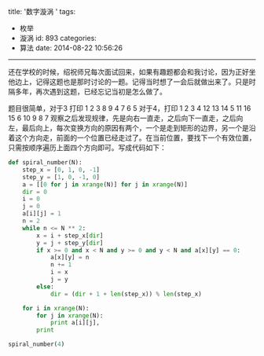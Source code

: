 title: '数字漩涡 '
tags:
  - 枚举
  - 漩涡
id: 893
categories:
  - 算法
date: 2014-08-22 10:56:26
---

还在学校的时候，绍祝师兄每次面试回来，如果有趣题都会和我讨论，因为正好坐他边上，记得这题也是那时讨论的一题。记得当时想了一会后就做出来了。只是时隔多年，再次遇到这题，已经忘记当初是怎么做了。

题目很简单，对于3 打印
 1 2 3
8 9 4
7 6 5
对于4，打印
 1  2   3  4
12 13 14  5
11 16 15  6
10  9  8  7
​​
观察之后发现规律，先是向右一直走，之后向下一直走，之后向左，最后向上，每次变换方向的原因有两个，一个是走到矩形的边界，另一个是沿着这个方向走，前面的一个位置已经走过了。在当前位置，要找下一个有效位置，只需按顺序遍历上面四个方向即可。写成代码如下：
``` python
def spiral_number(N):
    step_x = [0, 1, 0, -1]
    step_y = [1, 0, -1, 0]
    a = [[0 for j in xrange(N)] for j in xrange(N)]
    dir = 0
    i = 0
    j = 0
    a[i][j] = 1
    n = 2
    while n <= N ** 2:
        x = i + step_x[dir]
        y = j + step_y[dir]
        if x >= 0 and x < N and y >= 0 and y < N and a[x][y] == 0:
            a[x][y] = n
            n += 1
            i = x
            j = y
        else:
            dir = (dir + 1 + len(step_x)) % len(step_x)

    for i in xrange(N):
        for j in xrange(N):
            print a[i][j],
        print

spiral_number(4)
```